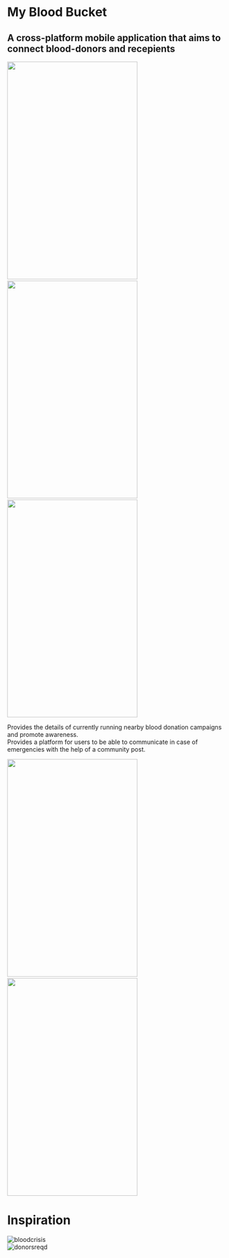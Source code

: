 # My Blood Bucket


## A cross-platform mobile application that aims to connect blood-donors and recepients

<p float = "left">
<img src="https://user-images.githubusercontent.com/56845958/126059856-12692385-bc0a-443a-9d01-3ce4d9ff6369.gif" width="300" height="500"/>&emsp;
<img src = "https://user-images.githubusercontent.com/56845958/126060196-03d75d52-daad-4ed7-8823-426fc1e85e52.gif" width = "300" height = "500"/>&emsp;
<img src = "https://user-images.githubusercontent.com/56845958/126060327-6f718cbb-4ad1-45dd-b228-197ad27ab340.gif" width = "300" height = "500"/>
</p>

Provides the details of currently running nearby blood donation campaigns and promote awareness. <br />
Provides a platform for users to be able to communicate in case of emergencies with the help of a community post.
<p float = "left">
<img src="https://user-images.githubusercontent.com/56845958/126060506-7d1e5766-f642-4658-b45c-f171de804036.gif" width="300" height="500"/>&emsp;
<img src = "https://user-images.githubusercontent.com/56845958/126060512-06cf0710-eaf3-49b7-a799-83373999be92.gif" width = "300" height = "500"/>
</p>


# Inspiration
![bloodcrisis](https://user-images.githubusercontent.com/56845958/126060676-c27924b4-a841-4632-a733-a54c7ec0a255.png)
<br />
![donorsreqd](https://user-images.githubusercontent.com/56845958/126060688-09facc67-79b3-4c14-b2ac-f2c9ddeb43a9.png)
